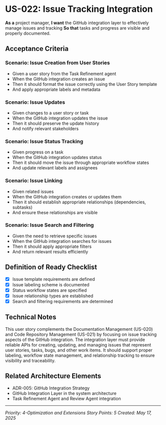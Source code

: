 # US-022: Issue Tracking Integration

**As a** project manager,
**I want** the GitHub integration layer to effectively manage issues and tracking
**So that** tasks and progress are visible and properly documented.

## Acceptance Criteria

### Scenario: Issue Creation from User Stories
- Given a user story from the Task Refinement agent
- When the GitHub integration creates an issue
- Then it should format the issue correctly using the User Story template
- And apply appropriate labels and metadata

### Scenario: Issue Updates
- Given changes to a user story or task
- When the GitHub integration updates the issue
- Then it should preserve the update history
- And notify relevant stakeholders

### Scenario: Issue Status Tracking
- Given progress on a task
- When the GitHub integration updates status
- Then it should move the issue through appropriate workflow states
- And update relevant labels and assignees

### Scenario: Issue Linking
- Given related issues
- When the GitHub integration creates or updates them
- Then it should establish appropriate relationships (dependencies, subtasks)
- And ensure these relationships are visible

### Scenario: Issue Search and Filtering
- Given the need to retrieve specific issues
- When the GitHub integration searches for issues
- Then it should apply appropriate filters
- And return relevant results efficiently

## Definition of Ready Checklist

- [x] Issue template requirements are defined
- [x] Issue labeling scheme is documented
- [x] Status workflow states are specified
- [x] Issue relationship types are established
- [x] Search and filtering requirements are determined

## Technical Notes

This user story complements the Documentation Management (US-020) and Code Repository Management (US-021) by focusing on issue tracking aspects of the GitHub integration. The integration layer must provide reliable APIs for creating, updating, and managing issues that represent user stories, tasks, bugs, and other work items. It should support proper labeling, workflow state management, and relationship tracking to ensure visibility and traceability.

## Related Architecture Elements

- ADR-005: GitHub Integration Strategy
- GitHub Integration Layer in the system architecture
- Task Refinement Agent and Review Agent integration

---

*Priority: 4-Optimization and Extensions*
*Story Points: 5*
*Created: May 17, 2025*
